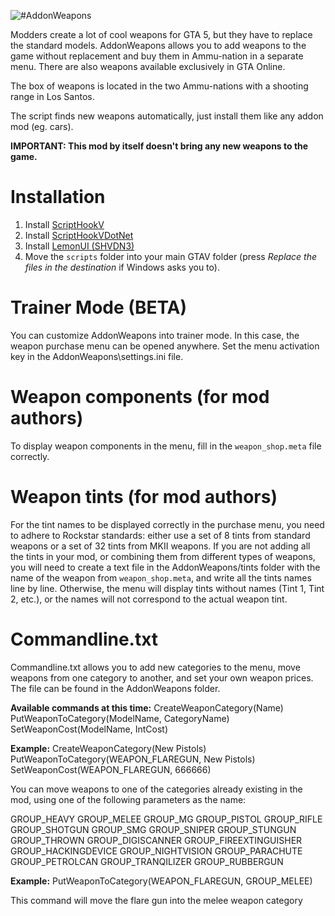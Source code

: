 ![#AddonWeapons](https://gtaforums.com/uploads/monthly_2024_05/AddonWeaponsForums.png.1f4e155eeceb30cbd5f8cc529a5fd7ee.png)

Modders create a lot of cool weapons for GTA 5, but they have to replace the standard models. AddonWeapons allows you to add weapons to the game without replacement and buy them in Ammu-nation in a separate menu. There are also weapons available exclusively in GTA Online.

The box of weapons is located in the two Ammu-nations with a shooting range in Los Santos.

The script finds new weapons automatically, just install them like any addon mod (eg. cars).

**IMPORTANT: This mod by itself doesn't bring any new weapons to the game.**
# Installation
1. Install [ScriptHookV](http://dev-c.com/gtav/scripthookv/)
2. Install [ScriptHookVDotNet](https://github.com/scripthookvdotnet/scripthookvdotnet/releases/latest)
3. Install [LemonUI (SHVDN3)](https://github.com/LemonUIbyLemon/LemonUI/releases/latest)
4. Move the `scripts` folder into your main GTAV folder (press _Replace the files in the destination_ if Windows asks you to).

# Trainer Mode (BETA)
You can customize AddonWeapons into trainer mode. In this case, the weapon purchase menu can be opened anywhere.
Set the menu activation key in the AddonWeapons\settings.ini file.

# Weapon components (for mod authors)
To display weapon components in the menu, fill in the `weapon_shop.meta` file correctly.

# Weapon tints (for mod authors)
For the tint names to be displayed correctly in the purchase menu, you need to adhere to Rockstar standards: either use a set of 8 tints from standard weapons or a set of 32 tints from MKII weapons.
If you are not adding all the tints in your mod, or combining them from different types of weapons, you will need to create a text file in the AddonWeapons/tints folder with the name of the weapon from `weapon_shop.meta`, and write all the tints names line by line. Otherwise, the menu will display tints without names (Tint 1, Tint 2, etc.), or the names will not correspond to the actual weapon tint.

# Commandline.txt

Commandline.txt allows you to add new categories to the menu, move weapons from one category to another, and set your own weapon prices. The file can be found in the AddonWeapons folder.

**Available commands at this time:**
CreateWeaponCategory(Name)
PutWeaponToCategory(ModelName, CategoryName)
SetWeaponCost(ModelName, IntCost)

**Example:**
CreateWeaponCategory(New Pistols)
PutWeaponToCategory(WEAPON_FLAREGUN, New Pistols)
SetWeaponCost(WEAPON_FLAREGUN, 666666)

You can move weapons to one of the categories already existing in the mod, using one of the following parameters as the name:

GROUP_HEAVY
GROUP_MELEE
GROUP_MG
GROUP_PISTOL
GROUP_RIFLE
GROUP_SHOTGUN
GROUP_SMG
GROUP_SNIPER
GROUP_STUNGUN
GROUP_THROWN
GROUP_DIGISCANNER
GROUP_FIREEXTINGUISHER
GROUP_HACKINGDEVICE
GROUP_NIGHTVISION
GROUP_PARACHUTE
GROUP_PETROLCAN
GROUP_TRANQILIZER
GROUP_RUBBERGUN

**Example:**
PutWeaponToCategory(WEAPON_FLAREGUN, GROUP_MELEE)

This command will move the flare gun into the melee weapon category

